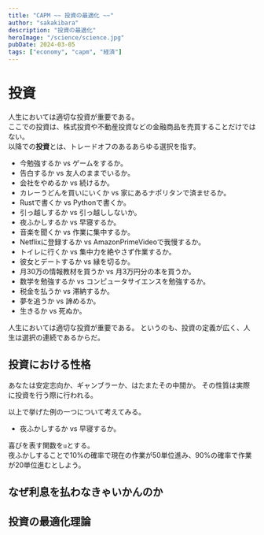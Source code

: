 ```yaml
---
title: "CAPM ~~ 投資の最適化 ~~"
author: "sakakibara"
description: "投資の最適化"
heroImage: "/science/science.jpg"
pubDate: 2024-03-05
tags: ["economy", "capm", "経済"]
---
```


# 投資

人生においては適切な投資が重要である。  
ここでの投資は、株式投資や不動産投資などの金融商品を売買することだけではない。  
以降での**投資**とは、トレードオフのあるあらゆる選択を指す。

- 今勉強するか vs ゲームをするか。
- 告白するか vs 友人のままでいるか。
- 会社をやめるか vs 続けるか。
- カレーうどんを買いにいくか vs 家にあるナポリタンで済ませるか。
- Rustで書くか vs Pythonで書くか。
- 引っ越しするか vs 引っ越ししないか。
- 夜ふかしするか vs 早寝するか。
- 音楽を聞くか vs 作業に集中するか。
- Netflixに登録するか vs AmazonPrimeVideoで我慢するか。
- トイレに行くか vs 集中力を絶やさず作業するか。
- 彼女とデートするか vs 縁を切るか。
- 月30万の情報教材を買うか vs 月3万円分の本を買うか。
- 数学を勉強するか vs コンピュータサイエンスを勉強するか。
- 税金を払うか vs 滞納するか。
- 夢を追うか vs 諦めるか。
- 生きるか vs 死ぬか。

人生においては適切な投資が重要である。
というのも、投資の定義が広く、人生は選択の連続であるからだ。

## 投資における性格

あなたは安定志向か、ギャンブラーか、はたまたその中間か。
その性質は実際に投資を行う際に行われる。

以上で挙げた例の一つについて考えてみる。

- 夜ふかしするか vs 早寝するか。

喜びを表す関数を`u`とする。  
夜ふかしすることで10%の確率で現在の作業が50単位進み、90%の確率で作業が20単位進むとしよう。

<!--このときの喜びの期待値は-->
<!--$$-->
<!--E[(夜ふかし)]=\frac{10}{100}u(50) + \frac{90}{100}u(20)-->
<!--$$-->
<!--のように表される。-->
<!---->
<!--また、早寝することで90%の確率で現在の作業が50単位進み、10%の確率で作業が20単位進むとしよう。  -->
<!--このときの喜びの期待値は-->
<!--$$-->
<!--E[(早寝)]=\frac{90}{100}u(50) + \frac{10}{100}u(20)-->
<!--$$-->
<!--のように表される。-->
<!---->
<!--簡単のために$u$を単調増加とし$u(20) \le u(50)$とする。  -->
<!--早寝の期待値は$u(20), u(50)$を$1:9$に分割した点で、  -->
<!--夜ふかしの期待値は$9:1$に分割した点だ。  -->
<!--さて、この場合明らかに早寝をしたほうが喜びの期待値が高い。-->

## なぜ利息を払わなきゃいかんのか

## 投資の最適化理論
